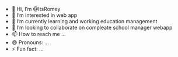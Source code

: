 - 👋 Hi, I’m @ItsRomey
- 👀 I’m interested in web app
- 🌱 I’m currently learning and working education management
- 💞️ I’m looking to collaborate on compleate school manager webapp
- 📫 How to reach me ...
- 😄 Pronouns: ...
- ⚡ Fun fact: ...

<!---
ItsRomey/ItsRomey is a ✨ special ✨ repository because its `README.md` (this file) appears on your GitHub profile.
You can click the Preview link to take a look at your changes.
--->
